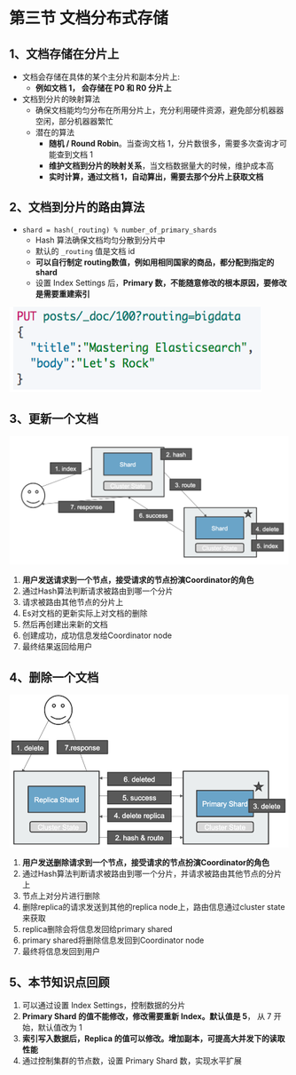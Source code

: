 # **第三节 ⽂档分布式存储**

## **1、文档存储在分片上**

* 文档会存储在具体的某个主分⽚和副本分⽚上: 
	* **例如文档 1， 会存储在 P0 和 R0 分片上**
* 文档到分⽚的映射算法
	* 确保文档能均匀分布在所⽤分片上，充分利⽤硬件资源，避免部分机器器空闲，部分机器器繁忙 
	* 潜在的算法
		* **随机 / Round Robin**。当查询⽂档 1，分⽚数很多，需要多次查询才可能查到文档 1
		* **维护⽂档到分⽚的映射关系**，当⽂档数据量大的时候，维护成本⾼
		* **实时计算，通过文档 1，⾃动算出，需要去那个分⽚上获取⽂档**

## **2、⽂档到分片的路由算法**

* `shard = hash(_routing) % number_of_primary_shards`
	* Hash 算法确保文档均匀分散到分⽚中
	* 默认的 `_routing` 值是⽂档 id
	* **可以⾃⾏制定 routing数值，例如⽤相同国家的商品，都分配到指定的 shard**
	* 设置 Index Settings 后，**Primary 数，不能随意修改的根本原因，要修改是需要重建索引**

![Alt Image Text](../images/chap5_3_1.png "Body image") 

## **3、更新一个⽂档**

![Alt Image Text](../images/chap5_3_2.png "Body image") 

1. **用户发送请求到一个节点，接受请求的节点扮演Coordinator的角色**
2. 通过Hash算法判断请求被路由到哪一个分片
3. 请求被路由其他节点的分片上
4. Es对文档的更新实际上对文档的删除
5. 然后再创建出来新的文档
6. 创建成功，成功信息发给Coordinator node
7. 最终结果返回给用户


## **4、删除⼀个⽂档**

![Alt Image Text](../images/chap5_3_3.png "Body image") 

1. **用户发送删除请求到一个节点，接受请求的节点扮演Coordinator的角色**
2. 通过Hash算法判断请求被路由到哪一个分片，并请求被路由其他节点的分片上
3. 节点上对分片进行删除
4. 删除replica的请求发送到其他的replica node上，路由信息通过cluster state来获取
5. replica删除会将信息发回给primary shared
6. primary shared将删除信息发回到Coordinator node
7. 最终将信息发回到用户


## **5、本节知识点回顾**

1. 可以通过设置 Index Settings，控制数据的分⽚
2. **Primary Shard 的值不能修改，修改需要重新 Index。默认值是 5**， 从 7 开始，默认值改为 1
3. **索引写入数据后，Replica 的值可以修改。增加副本，可提高大并发下的读取性能**
4. 通过控制集群的节点数，设置 Primary Shard 数，实现⽔平扩展


